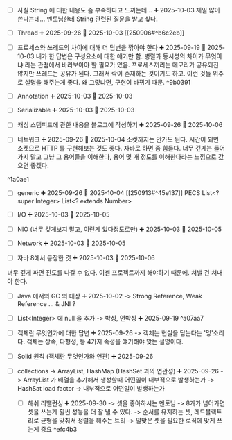 - [ ] 사실 String 에 대한 내용도 좀 부족하다고 느끼는데... ➕ 2025-10-03 
      제일 많이 쓴다는데... 멘토님한테 String 관련된 질문을 받고 싶다.

- [ ] Thread ➕ 2025-09-26 📅 2025-10-03
      [[250906#^b6c2eb]]

- [ ] 프로세스와 쓰레드의 차이에 대해 더 답변을 깎아야 한다 ➕ 2025-09-19 📅 2025-10-03
      내가 한 답변은 구성요소에 대한 얘기만 함.
      병렬과 동시성의 차이가 무엇이냐 라는 관점에서 바라보아야 할 필요가 있음.
      프로세스끼리는 메모리가 공유되진 않지만 쓰레드는 공유가 된다.
      그래서 락이 존재하는 것이기도 하고.
      이런 것들 위주로 설명을 해주는게 좋다.
      왜 그렇냐면, 구현이 바뀌기 때문. ^9b0391

- [ ] Annotation ➕ 2025-10-03 📅 2025-10-03 

- [ ] Serializable ➕ 2025-10-03 📅 2025-10-03 

- [ ] 캐싱 스탬피드에 관한 내용을 블로그에 작성하기 ➕ 2025-09-26 📅 2025-10-06

- [ ] 네트워크  ➕ 2025-09-26 📅 2025-10-04
      소켓까지는 안가도 된다. 시간이 되면 소켓으로 HTTP 를 구현해보는 것도 좋다.
      자바로 하면 좀 힘들다.
      너무 깊게는 들어가지 말고 그냥 그 용어들을 이해한다, 용어 몇 개 정도를 이해한다라는
      느낌으로 갔으면 좋겠다.

 ^1a0ae1
- [ ] generic ➕ 2025-09-26 📅 2025-10-04
      [[250913#^45e137]]
      PECS
      List\<? super Integer>
	  List\<? extends Number>

- [ ] I/O ➕ 2025-10-03 📅 2025-10-05 

- [ ] NIO (너무 깊게보지 말고, 이런게 있다정도로만) ➕ 2025-10-03 📅 2025-10-05 

- [ ] Network ➕ 2025-10-03 📅 2025-10-05 

- [ ] 자바 8에서 등장한 것 ➕ 2025-10-03 📅 2025-10-06 



너무 깊게 파면 진도를 나갈 수 없다. 이젠 프로젝트까지 해야하기 때문에.
쳐낼 건 쳐내야 한다.




- [ ] Java 에서의 GC 의 대상 ➕ 2025-10-02 
      -> Strong Reference, Weak Reference  ... & JNI ?

- [ ] List\<Integer> 에 null 을 추가 -> 박싱, 언박싱 ➕ 2025-09-19
 ^a07aa7
 
- [ ] 객체란 무엇인가에 대한 답변 ➕ 2025-09-26 
      -> 객체는 현실을 담는다는 '멍'소리다. 
      객체는 상속, 다형성, 등 4가지 속성을 얘기해야 맞는 설명이다.

- [ ] Solid 원칙 (객체란 무엇인가와 연관) ➕ 2025-09-26 


- [ ] collections -> ArrayList, HashMap (HashSet 과의 연관성) ➕ 2025-09-26 
      -> ArrayList 가 배열을 추가해서 생성할때 어떤일이 내부적으로 발생하는가
      -> HashSat load factor
      -> 내부적으로 어떤일이 발생하는가
               
	- [ ] 해쉬 리밸런싱 ➕ 2025-09-30
		  -> 셋을 좋아하시는 멘토님
		  -> 8개가 넘어가면 셋을 쓰는게 훨씬 성능을 더 잘 낼 수 있다.
		  -> 순서를 유지하는 셋, 레드블랙트리로 균형을 맞춰서 정렬을 해주는 트리
		  -> 알맞은 셋을 필요한 로직에 맞게 쓰는게 중요
	 ^efc4b3





